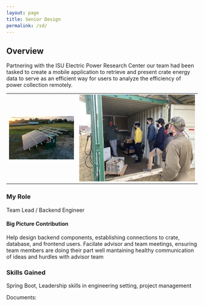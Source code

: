 ```yaml
---
layout: page
title: Senior Design
permalink: /sd/
---
```


## Overview
Partnering with the ISU Electric Power Research Center our team had been tasked to create a mobile application to retrieve and present crate energy data to serve as an efficient way for users to analyze the efficiency of power collection remotely.

<table><tr>
  <td><img src="/images/crate_pic.png"></td>
  <td><img src="/images/crateVisit3.jpg"></td>
</tr></table>

### My Role
Team Lead / Backend Engineer

#### Big Picture Contribution
Help design backend components, establishing connections to crate, database, and frontend users. Facilate advisor and team meetings, ensuring team members are doing their part well mantaining healthy communication of ideas and hurdles with advisor team

### Skills Gained
Spring Boot, Leadership skills in engineering setting, project management

Documents:
